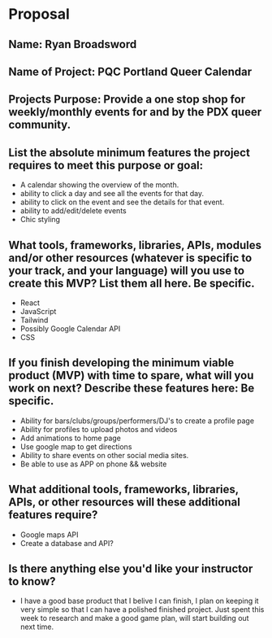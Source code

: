 # Proposal

## Name: Ryan Broadsword 

## Name of Project: PQC Portland Queer Calendar

## Projects Purpose: Provide a one stop shop for weekly/monthly events for and by the PDX queer community.

## List the absolute minimum features the project requires to meet this purpose or goal: 
* A calendar showing the overview of the month. 
* ability to click a day and see all the events for that day. 
* ability to click on the event and see the details for that event.
* ability to add/edit/delete events
* Chic styling

## What tools, frameworks, libraries, APIs, modules and/or other resources (whatever is specific to your track, and your language) will you use to create this MVP? List them all here. Be specific.
* React
* JavaScript
* Tailwind
* Possibly Google Calendar API
* CSS

## If you finish developing the minimum viable product (MVP) with time to spare, what will you work on next? Describe these features here: Be specific.
* Ability for bars/clubs/groups/performers/DJ's to create a profile page
* Ability for profiles to upload photos and videos
* Add animations to home page
* Use google map to get directions
* Ability to share events on other social media sites. 
* Be able to use as APP on phone && website

## What additional tools, frameworks, libraries, APIs, or other resources will these additional features require?
* Google maps API
* Create a database and API? 

## Is there anything else you'd like your instructor to know?
 * I have a good base product that I belive I can finish, I plan on keeping it very simple so that I can have a polished finished project. Just spent this week to research and make a good game plan, will start building out next time.  